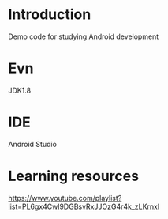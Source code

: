 # Introduction
Demo code for studying Android development
# Evn
JDK1.8
# IDE
Android Studio
# Learning resources
https://www.youtube.com/playlist?list=PL6gx4Cwl9DGBsvRxJJOzG4r4k_zLKrnxl
